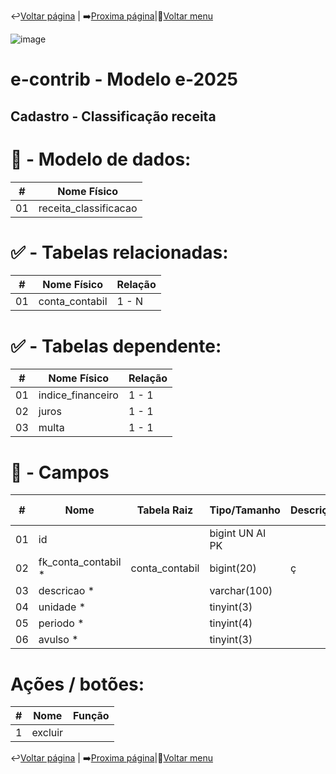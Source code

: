 ↩️[Voltar página](https://github.com/VenturaCerqueira/Documento_gestao_tributaria/blob/main/Cadastro/05%20-%20receitas.md) | ➡️[Proxima página](https://github.com/VenturaCerqueira/Documento_gestao_tributaria/blob/main/Cadastro/07%20-%20receita_tipo.md)|🔢[Voltar menu](https://github.com/VenturaCerqueira/Documento_gestao_tributaria) 

![image](https://github.com/user-attachments/assets/04662de1-1516-48d7-bb8c-50b38989e58b)
# e-contrib - Modelo e-2025 
##  Cadastro - Classificação receita


# 🎲 - Modelo de dados:
 **\#**  |**Nome Físico**               |
---------|------------------------------|
01       | receita_classificacao        |

#
#   ✅ - Tabelas relacionadas:
 **\#**  |**Nome Físico**               |   **Relação** |
---------|------------------------------|---------------|      
01       | conta_contabil               |     1 - N     |

#   ✅ - Tabelas dependente:
 **\#**  |**Nome Físico**               |   **Relação** |
---------|------------------------------|---------------| 
01       | indice_financeiro            |     1 - 1     |
02       | juros                        |     1 - 1     |
03       | multa                        |     1 - 1     |


#
# 🔢 - Campos
 **\#**  | **Nome**                     | **Tabela Raiz**         | **Tipo/Tamanho**        | **Descrição**                                                                        | **Campo sistema**                      |
---------|------------------------------|-------------------------|-------------------------|--------------------------------------------------------------------------------------|----------------------------------------|
01       | id                           |                         | bigint UN AI PK         |                                                                                      |                                        |
02       | fk_conta_contabil *          | conta_contabil          | bigint(20)              | ç                                                                                     | Conta contábil                         |
03       | descricao *                  |                         | varchar(100)            |                                                                                      | Descrição                              |
04       | unidade *                    |                         | tinyint(3)              |                                                                                      | Unidade                                |
05       | periodo *                    |                         | tinyint(4)              |                                                                                      | Periodicidade                          |
06       | avulso *                     |                         | tinyint(3)              |                                                                                      | Avulso                                 |

# Ações / botões:
 **\#**  |**Nome**                      |   **Função**  |
---------|------------------------------|---------------|
1        | excluir                      |               |


↩️[Voltar página](https://github.com/VenturaCerqueira/Documento_gestao_tributaria/blob/main/Cadastro/05%20-%20conta_contabil.md) | ➡️[Proxima página](https://github.com/VenturaCerqueira/Documento_gestao_tributaria/blob/main/Cadastro/07%20-%20receitas.md)|🔢[Voltar menu](https://github.com/VenturaCerqueira/Documento_gestao_tributaria) 
